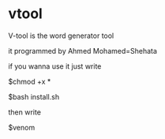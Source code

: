 # vtool

V-tool is the word generator tool

it programmed by Ahmed Mohamed=Shehata

if you wanna use it just write 



$chmod +x *

$bash install.sh

then write 


$venom
